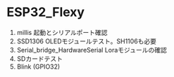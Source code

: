 # ESP32_Flexy 

1. millis 起動とシリアルポート確認
2. SSD1306 OLEDモジュールテスト。SH1106も必要
3. Serial_bridge_HardwareSerial Loraモジュールの確認
4. SDカードテスト
5. Blink (GPIO32)

